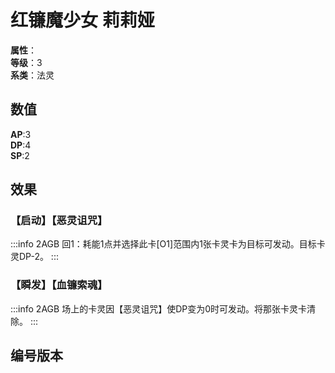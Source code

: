 <script setup>
let list = [
    { number: "2AGB-013", url: "/packs/2AGB" }
]
</script>

# 红镰魔少女 莉莉娅

**属性**：<CardAttribute text="暗"/><br/>
**等级**：3<br/>
**系类**：法灵

## 数值

**AP**:3<br/>
**DP**:4<br/>
**SP**:2

## 效果

### 【启动】【恶灵诅咒】

:::info 2AGB
回1：耗能1点并选择此卡[O1]范围内1张卡灵卡为目标可发动。目标卡灵DP-2。
:::

### 【瞬发】【血镰索魂】

:::info 2AGB
场上的卡灵因【恶灵诅咒】使DP变为0时可发动。将那张卡灵卡清除。
:::

## 编号版本

<CardNumberBox :list="list"/>